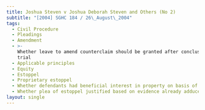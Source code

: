 ```yaml
---
title: Joshua Steven v Joshua Deborah Steven and Others (No 2)
subtitle: "[2004] SGHC 184 / 26\_August\_2004"
tags:
  - Civil Procedure
  - Pleadings
  - Amendment
  - >-
    Whether leave to amend counterclaim should be granted after conclusion of
    trial
  - Applicable principles
  - Equity
  - Estoppel
  - Proprietary estoppel
  - Whether defendants had beneficial interest in property on basis of estoppel
  - Whether plea of estoppel justified based on evidence already adduced
layout: single
---
```


